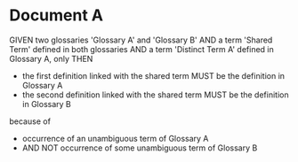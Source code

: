 # Document A

GIVEN two glossaries 'Glossary A' and 'Glossary B'
AND a term 'Shared Term' defined in both glossaries
AND a term 'Distinct Term A' defined in Glossary A, only
THEN

- the first definition linked with the shared term MUST be the definition in Glossary A
- the second definition linked with the shared term MUST be the definition in Glossary B

because of

- occurrence of an unambiguous term of Glossary A
- AND NOT occurrence of some unambiguous term of Glossary B
